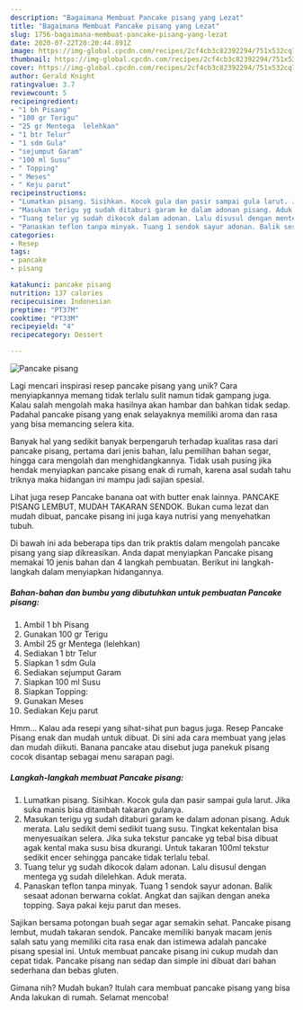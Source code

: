 ```yaml
---
description: "Bagaimana Membuat Pancake pisang yang Lezat"
title: "Bagaimana Membuat Pancake pisang yang Lezat"
slug: 1756-bagaimana-membuat-pancake-pisang-yang-lezat
date: 2020-07-22T20:20:44.891Z
image: https://img-global.cpcdn.com/recipes/2cf4cb3c82392294/751x532cq70/pancake-pisang-foto-resep-utama.jpg
thumbnail: https://img-global.cpcdn.com/recipes/2cf4cb3c82392294/751x532cq70/pancake-pisang-foto-resep-utama.jpg
cover: https://img-global.cpcdn.com/recipes/2cf4cb3c82392294/751x532cq70/pancake-pisang-foto-resep-utama.jpg
author: Gerald Knight
ratingvalue: 3.7
reviewcount: 5
recipeingredient:
- "1 bh Pisang"
- "100 gr Terigu"
- "25 gr Mentega  lelehkan"
- "1 btr Telur"
- "1 sdm Gula"
- "sejumput Garam"
- "100 ml Susu"
- " Topping"
- " Meses"
- " Keju parut"
recipeinstructions:
- "Lumatkan pisang. Sisihkan. Kocok gula dan pasir sampai gula larut. Jika suka manis bisa ditambah takaran gulanya."
- "Masukan terigu yg sudah ditaburi garam ke dalam adonan pisang. Aduk merata. Lalu sedikit demi sedikit tuang susu. Tingkat kekentalan bisa menyesuaikan selera. Jika suka tekstur pancake yg tebal bisa dibuat agak kental maka susu bisa dkurangi. Untuk takaran 100ml tekstur sedikit encer sehingga pancake tidak terlalu tebal."
- "Tuang telur yg sudah dikocok dalam adonan. Lalu disusul dengan mentega yg sudah dilelehkan. Aduk merata."
- "Panaskan teflon tanpa minyak. Tuang 1 sendok sayur adonan. Balik sesaat adonan berwarna coklat. Angkat dan sajikan dengan aneka topping. Saya pakai keju parut dan meses."
categories:
- Resep
tags:
- pancake
- pisang

katakunci: pancake pisang 
nutrition: 137 calories
recipecuisine: Indonesian
preptime: "PT37M"
cooktime: "PT33M"
recipeyield: "4"
recipecategory: Dessert

---
```



![Pancake pisang](https://img-global.cpcdn.com/recipes/2cf4cb3c82392294/751x532cq70/pancake-pisang-foto-resep-utama.jpg)

Lagi mencari inspirasi resep pancake pisang yang unik? Cara menyiapkannya memang tidak terlalu sulit namun tidak gampang juga. Kalau salah mengolah maka hasilnya akan hambar dan bahkan tidak sedap. Padahal pancake pisang yang enak selayaknya memiliki aroma dan rasa yang bisa memancing selera kita.

Banyak hal yang sedikit banyak berpengaruh terhadap kualitas rasa dari pancake pisang, pertama dari jenis bahan, lalu pemilihan bahan segar, hingga cara mengolah dan menghidangkannya. Tidak usah pusing jika hendak menyiapkan pancake pisang enak di rumah, karena asal sudah tahu triknya maka hidangan ini mampu jadi sajian spesial.

Lihat juga resep Pancake banana oat with butter enak lainnya. PANCAKE PISANG LEMBUT, MUDAH TAKARAN SENDOK. Bukan cuma lezat dan mudah dibuat, pancake pisang ini juga kaya nutrisi yang menyehatkan tubuh.


Di bawah ini ada beberapa tips dan trik praktis dalam mengolah pancake pisang yang siap dikreasikan. Anda dapat menyiapkan Pancake pisang memakai 10 jenis bahan dan 4 langkah pembuatan. Berikut ini langkah-langkah dalam menyiapkan hidangannya.

<!--inarticleads1-->

##### Bahan-bahan dan bumbu yang dibutuhkan untuk pembuatan Pancake pisang:

1. Ambil 1 bh Pisang
1. Gunakan 100 gr Terigu
1. Ambil 25 gr Mentega  (lelehkan)
1. Sediakan 1 btr Telur
1. Siapkan 1 sdm Gula
1. Sediakan sejumput Garam
1. Siapkan 100 ml Susu
1. Siapkan  Topping:
1. Gunakan  Meses
1. Sediakan  Keju parut


Hmm… Kalau ada resepi yang sihat-sihat pun bagus juga. Resep Pancake Pisang enak dan mudah untuk dibuat. Di sini ada cara membuat yang jelas dan mudah diikuti. Banana pancake atau disebut juga panekuk pisang cocok disantap sebagai menu sarapan pagi. 

<!--inarticleads2-->

##### Langkah-langkah membuat Pancake pisang:

1. Lumatkan pisang. Sisihkan. Kocok gula dan pasir sampai gula larut. Jika suka manis bisa ditambah takaran gulanya.
1. Masukan terigu yg sudah ditaburi garam ke dalam adonan pisang. Aduk merata. Lalu sedikit demi sedikit tuang susu. Tingkat kekentalan bisa menyesuaikan selera. Jika suka tekstur pancake yg tebal bisa dibuat agak kental maka susu bisa dkurangi. Untuk takaran 100ml tekstur sedikit encer sehingga pancake tidak terlalu tebal.
1. Tuang telur yg sudah dikocok dalam adonan. Lalu disusul dengan mentega yg sudah dilelehkan. Aduk merata.
1. Panaskan teflon tanpa minyak. Tuang 1 sendok sayur adonan. Balik sesaat adonan berwarna coklat. Angkat dan sajikan dengan aneka topping. Saya pakai keju parut dan meses.


Sajikan bersama potongan buah segar agar semakin sehat. Pancake pisang lembut, mudah takaran sendok. Pancake memiliki banyak macam jenis salah satu yang memiliki cita rasa enak dan istimewa adalah pancake pisang spesial ini. Untuk membuat pancake pisang ini cukup mudah dan cepat tidak. Pancake pisang nan sedap dan simple ini dibuat dari bahan sederhana dan bebas gluten. 

Gimana nih? Mudah bukan? Itulah cara membuat pancake pisang yang bisa Anda lakukan di rumah. Selamat mencoba!
